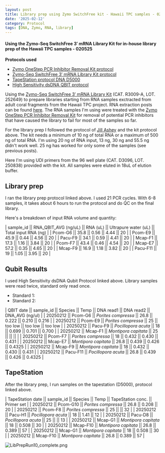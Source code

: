 ```yaml
---
layout: post
title: Library prep using Zymo SwitchFree kit - Hawaii TPC samples - 021225
date: '2025-02-12'
category: Protocol
tags: [DNA, Zymo, RNA, library]
---
```


#### Using the Zymo-Seq SwitchFree 3′ mRNA Library Kit for in-house library prep of the Hawaii TPC samples - 020525

**Protocols used**
- [Zymo OneStep PCR Inhibitor Removal Kit protocol](https://github.com/FScucchia-LabNotebooks/FScucchia_Putnam_Lab_Notebook/blob/master/protocols/d6031_onestep_pcr_inhibitor_removal_kit.pdf)
- [Zymo-Seq SwitchFree 3′ mRNA Library Kit protocol](https://github.com/FScucchia-LabNotebooks/FScucchia_Putnam_Lab_Notebook/blob/master/protocols/_r3008_r3009__zymo_seq_switchfree_3_mrna_library_kit.pdf)
- [TapeStation protocol DNA D5000](https://github.com/meschedl/MESPutnam_Open_Lab_Notebook/blob/master/_posts/2019-07-30-DNA-Tapestation.md)
- [High Sensitivity dsDNA QBIT protocol](https://github.com/FScucchia-LabNotebooks/FScucchia_Putnam_Lab_Notebook/blob/master/protocols/MAN0017455_Qubit_1X_dsDNA_HS_Assay_Kit_UG.pdf)

Using the [Zymo-Seq SwitchFree 3′ mRNA Library Kit](https://www.zymoresearch.com/products/zymo-seq-switchfree-3-mrna-library-kit) (CAT.  R3009-A, LOT. 252649) to prepare libraries starting from RNA samples exctracted from adult coral fragments from the Hawaii TPC project. RNA extraction posts can be found [here](https://fscucchia-labnotebooks.github.io/FScucchia_Putnam_Lab_Notebook/DNA-RNA-Hawaii-TPCA-Summary/).
The RNA samples I'm using were treated with the [Zymo OneStep PCR Inhibitor Removal Kit](https://www.zymoresearch.com/collections/onestep-pcr-inhibitor-removal-kits/products/onestep-pcr-inhibitor-removal-new-kit) for removal of potential PCR inhibitors that have caused the library to fail for most of the samples so far. 

For the library prep I followed the protocol of [Jill Ashey](https://github.com/JillAshey/JillAshey_Putnam_Lab_Notebook/blob/master/_posts/2024-03-29-Zymo-SwitchFree.md) and the kit protocol above.
The kit needs a minimum of 10 ng of total RNA or a maximum of 500 ng of total RNA.
I'm using 20 ng of RNA input, 13 ng, 30 ng and 55.5 ng didn't work well. 25 ng has worked for only some of the samples (see previous posts).

Here I'm using UDI primers from the 96 well plate (CAT. D3096, LOT. 250838) provided with the kit.
All samples were eluted in 18uL of elution buffer.

## Library prep
I ran the library prep protocol linked above. I used 21 PCR cycles. With 6-8 samples, it takes about 6 hours to run the protocol and do QC on the final library.

Here's a breakdown of input RNA volume and quantity:

| sample_id || RNA_QBIT_AVG (ng/uL) || RNA (uL) || Ultrapure water (uL) || Total input RNA (ng) |
|  Pcom-G6    || 35.8   || 0.56   || 4.44 ||       20        |
|  Pcom-E9    || 45.9   || 0.44   || 4.56     ||      20       |
|  Pacu-F9    || 34.1   || 0.59   || 4.41  ||        20        |
|  Mcap-F1    || 17.3   || 1.16   || 3.84  ||       20        |
|  Pcom-F7    || 43.4   || 0.46   || 4.54   ||       20     |
|  Mcap-E7    || 57.2   || 0.35   || 4.65     ||    20       |
|  Mcap-F9    || 16.9   || 1.18   || 3.82      ||       20     |
|  Pacu-F11   || 19     || 1.05   || 3.95       ||    20       |

## Qubit Results
I used High Sensitivity dsDNA Qubit Protocol linked above. Library samples were read twice, standard only read once.
- Standard 1:     
- Standard 2:  

| QBIT date  || sample_id  ||     Species       || Temp   ||  DNA read1 || DNA read2  || DNA_AVG (ng/ul) |
|  20250212  || Pcom-G6 || *Porites compressa*  || 26.8  ||   0.222     || 0.210      || 0.216          |
|  20250212 || Pcom-E9   || *Porites compressa* || 25 ||  too low    ||  too low    ||    too low        |
|  20250212  || Pacu-F9 || *Pocillopora acuta*  || 18 ||   0.699      ||   0.701  || 0.700          |
|  20250212  || Mcap-F1  || *Montipora capitata* || 25  ||      ||     ||         |
|  20250212   || Pcom-F7 || *Porites compressa*  || 18 ||  0.432      || 0.430      || 0.431          |
|  20250212   || Mcap-E7  || *Montipora capitata* || 26.8 ||  0.439    ||   0.426     || 0.4325         |
|  20250212   || Mcap-F9 || *Montipora capitata*  || 18 ||  0.432      || 0.430      || 0.431          |
|  20250212   || Pacu-F11  || *Pocillopora acuta* || 26.8 ||  0.439    ||   0.426     || 0.4325         |

## TapeStation
After the library prep, I run samples on the tapestation (D5000), protocol linked above.

| TapeStation date  || sample_id  ||     Species       || Temp   || TapeStation conc. ||   Primer set  |
|  20250212  || Pcom-G10 || *Porites compressa*  || 26.8   || 0.208   ||  20   |
|  20250212 || Pcom-F8   || *Porites compressa* || 25    ||      ||   32    |
|  20250212  || Pacu-H1 || *Pocillopora acuta*  || 18 ||   1.41     ||   12   |
|  20250212  || Pacu-D8  || *Pocillopora acuta* || 25   ||      ||    13    |
|  20250212   || Mcap-G1 || *Montipora capitata*  || 18  ||  0.508   ||  30  |
|  20250212   || Mcap-F10  || *Montipora capitata* || 26.8  || 0.389   ||  57   |
|  20250212   || Mcap-G1 || *Montipora capitata*  || 18  ||  0.508   ||  30  |
|  20250212   || Mcap-F10  || *Montipora capitata* || 26.8  || 0.389   ||  57   |

![LibPrepRun10_complete.png](https://github.com/FScucchia-LabNotebooks/FScucchia_Putnam_Lab_Notebook/blob/master/images/LibPrepRun10_complete.png?raw=true)
